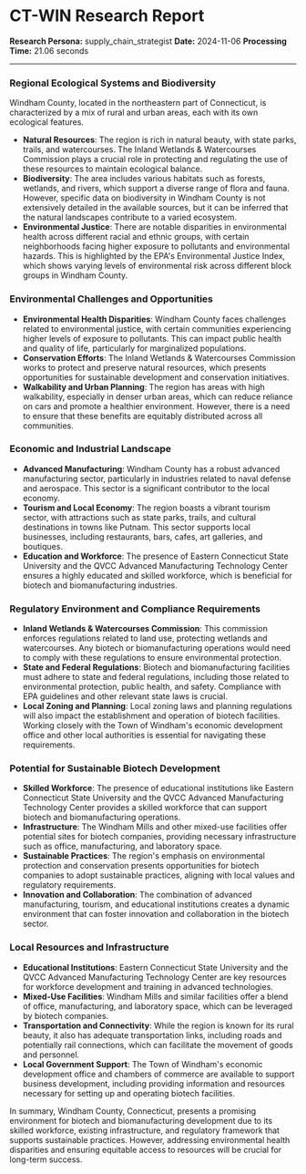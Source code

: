 # CT-WIN Research Report

**Research Persona:** supply_chain_strategist
**Date:** 2024-11-06
**Processing Time:** 21.06 seconds

---

### Regional Ecological Systems and Biodiversity

Windham County, located in the northeastern part of Connecticut, is characterized by a mix of rural and urban areas, each with its own ecological features.

- **Natural Resources**: The region is rich in natural beauty, with state parks, trails, and watercourses. The Inland Wetlands & Watercourses Commission plays a crucial role in protecting and regulating the use of these resources to maintain ecological balance.
- **Biodiversity**: The area includes various habitats such as forests, wetlands, and rivers, which support a diverse range of flora and fauna. However, specific data on biodiversity in Windham County is not extensively detailed in the available sources, but it can be inferred that the natural landscapes contribute to a varied ecosystem.
- **Environmental Justice**: There are notable disparities in environmental health across different racial and ethnic groups, with certain neighborhoods facing higher exposure to pollutants and environmental hazards. This is highlighted by the EPA's Environmental Justice Index, which shows varying levels of environmental risk across different block groups in Windham County.

### Environmental Challenges and Opportunities

- **Environmental Health Disparities**: Windham County faces challenges related to environmental justice, with certain communities experiencing higher levels of exposure to pollutants. This can impact public health and quality of life, particularly for marginalized populations.
- **Conservation Efforts**: The Inland Wetlands & Watercourses Commission works to protect and preserve natural resources, which presents opportunities for sustainable development and conservation initiatives.
- **Walkability and Urban Planning**: The region has areas with high walkability, especially in denser urban areas, which can reduce reliance on cars and promote a healthier environment. However, there is a need to ensure that these benefits are equitably distributed across all communities.

### Economic and Industrial Landscape

- **Advanced Manufacturing**: Windham County has a robust advanced manufacturing sector, particularly in industries related to naval defense and aerospace. This sector is a significant contributor to the local economy.
- **Tourism and Local Economy**: The region boasts a vibrant tourism sector, with attractions such as state parks, trails, and cultural destinations in towns like Putnam. This sector supports local businesses, including restaurants, bars, cafes, art galleries, and boutiques.
- **Education and Workforce**: The presence of Eastern Connecticut State University and the QVCC Advanced Manufacturing Technology Center ensures a highly educated and skilled workforce, which is beneficial for biotech and biomanufacturing industries.

### Regulatory Environment and Compliance Requirements

- **Inland Wetlands & Watercourses Commission**: This commission enforces regulations related to land use, protecting wetlands and watercourses. Any biotech or biomanufacturing operations would need to comply with these regulations to ensure environmental protection.
- **State and Federal Regulations**: Biotech and biomanufacturing facilities must adhere to state and federal regulations, including those related to environmental protection, public health, and safety. Compliance with EPA guidelines and other relevant state laws is crucial.
- **Local Zoning and Planning**: Local zoning laws and planning regulations will also impact the establishment and operation of biotech facilities. Working closely with the Town of Windham's economic development office and other local authorities is essential for navigating these requirements.

### Potential for Sustainable Biotech Development

- **Skilled Workforce**: The presence of educational institutions like Eastern Connecticut State University and the QVCC Advanced Manufacturing Technology Center provides a skilled workforce that can support biotech and biomanufacturing operations.
- **Infrastructure**: The Windham Mills and other mixed-use facilities offer potential sites for biotech companies, providing necessary infrastructure such as office, manufacturing, and laboratory space.
- **Sustainable Practices**: The region's emphasis on environmental protection and conservation presents opportunities for biotech companies to adopt sustainable practices, aligning with local values and regulatory requirements.
- **Innovation and Collaboration**: The combination of advanced manufacturing, tourism, and educational institutions creates a dynamic environment that can foster innovation and collaboration in the biotech sector.

### Local Resources and Infrastructure

- **Educational Institutions**: Eastern Connecticut State University and the QVCC Advanced Manufacturing Technology Center are key resources for workforce development and training in advanced technologies.
- **Mixed-Use Facilities**: Windham Mills and similar facilities offer a blend of office, manufacturing, and laboratory space, which can be leveraged by biotech companies.
- **Transportation and Connectivity**: While the region is known for its rural beauty, it also has adequate transportation links, including roads and potentially rail connections, which can facilitate the movement of goods and personnel.
- **Local Government Support**: The Town of Windham's economic development office and chambers of commerce are available to support business development, including providing information and resources necessary for setting up and operating biotech facilities.

In summary, Windham County, Connecticut, presents a promising environment for biotech and biomanufacturing development due to its skilled workforce, existing infrastructure, and regulatory framework that supports sustainable practices. However, addressing environmental health disparities and ensuring equitable access to resources will be crucial for long-term success.